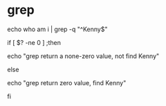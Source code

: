 # grep

echo who am i | grep -q "^Kenny$"

if [ $? -ne 0 ] ;then

   echo "grep return a none-zero value, not find Kenny"

else

   echo "grep return zero value, find Kenny"

fi
